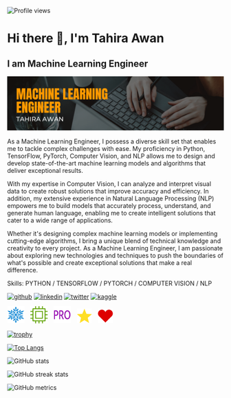 ![Profile views](https://gpvc.arturio.dev/tahira2910)  

# Hi there 👋, I'm Tahira Awan
## I am Machine Learning Engineer
![I am Machine Learning Engineer](3.png)

As a Machine Learning Engineer, I possess a diverse skill set that enables me to tackle complex challenges with ease. My proficiency in Python, TensorFlow, PyTorch, Computer Vision, and NLP allows me to design and develop state-of-the-art machine learning models and algorithms that deliver exceptional results.

With my expertise in Computer Vision, I can analyze and interpret visual data to create robust solutions that improve accuracy and efficiency. In addition, my extensive experience in Natural Language Processing (NLP) empowers me to build models that accurately process, understand, and generate human language, enabling me to create intelligent solutions that cater to a wide range of applications.

Whether it's designing complex machine learning models or implementing cutting-edge algorithms, I bring a unique blend of technical knowledge and creativity to every project. As a Machine Learning Engineer, I am passionate about exploring new technologies and techniques to push the boundaries of what's possible and create exceptional solutions that make a real difference.

Skills: PYTHON / TENSORFLOW / PYTORCH / COMPUTER VISION / NLP



[<img src='https://cdn.jsdelivr.net/npm/simple-icons@3.0.1/icons/github.svg' alt='github' height='40'>](https://github.com/tahira2910)  [<img src='https://cdn.jsdelivr.net/npm/simple-icons@3.0.1/icons/linkedin.svg' alt='linkedin' height='40'>](https://www.linkedin.com/in/tahirabibi/)  [<img src='https://cdn.jsdelivr.net/npm/simple-icons@3.0.1/icons/twitter.svg' alt='twitter' height='40'>](https://twitter.com/Tahira_awan10)  [<img src='https://cdn.jsdelivr.net/npm/simple-icons@3.0.1/icons/kaggle.svg' alt='kaggle' height='40'>](https://www.kaggle.com/alaajah)  

<a href='https://archiveprogram.github.com/'><img src='https://raw.githubusercontent.com/acervenky/animated-github-badges/master/assets/acbadge.gif' width='40' height='40'></a> <a href='https://docs.github.com/en/developers'><img src='https://raw.githubusercontent.com/acervenky/animated-github-badges/master/assets/devbadge.gif' width='40' height='40'></a> <a href='https://github.com/pricing'><img src='https://raw.githubusercontent.com/acervenky/animated-github-badges/master/assets/pro.gif' width='40' height='40'></a> <a href='https://stars.github.com/'><img src='https://raw.githubusercontent.com/acervenky/animated-github-badges/master/assets/starbadge.gif' width='35' height='35'></a> <a href='https://docs.github.com/en/github/supporting-the-open-source-community-with-github-sponsors'><img src='https://raw.githubusercontent.com/acervenky/animated-github-badges/master/assets/sponsorbadge.gif' width='35' height='35'></a> 

[![trophy](https://github-profile-trophy.vercel.app/?username=tahira2910)](https://github.com/ryo-ma/github-profile-trophy)

[![Top Langs](https://github-readme-stats.vercel.app/api/top-langs/?username=tahira2910)](https://github.com/anuraghazra/github-readme-stats)

![GitHub stats](https://github-readme-stats.vercel.app/api?username=tahira2910&show_icons=true&count_private=true)  

![GitHub streak stats](https://streak-stats.demolab.com/?user=tahira2910)  

![GitHub metrics](https://metrics.lecoq.io/tahira2910)
